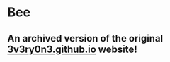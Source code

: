 # Bee
## An archived version of the original [3v3ry0n3.github.io](https://3v3ry0n3.github.io/) website!
